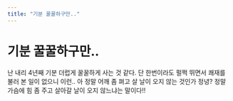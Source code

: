 ```yaml
---
title: "기분 꿀꿀하구만.."
---
```

# 기분 꿀꿀하구만..

난 내리 4년째 기분 더럽게 꿀꿀하게 사는 것 같다. 단 한번이라도 펄쩍 뛰면서 쾌재를 불러 본 일이 없으니 이런..
아 정말 어깨 좀 펴고 살 날이 오지 않는 것인가 정녕?
정말 가슴에 힘 좀 주고 살아갈 날이 오지 않느냐는 말이다!!


